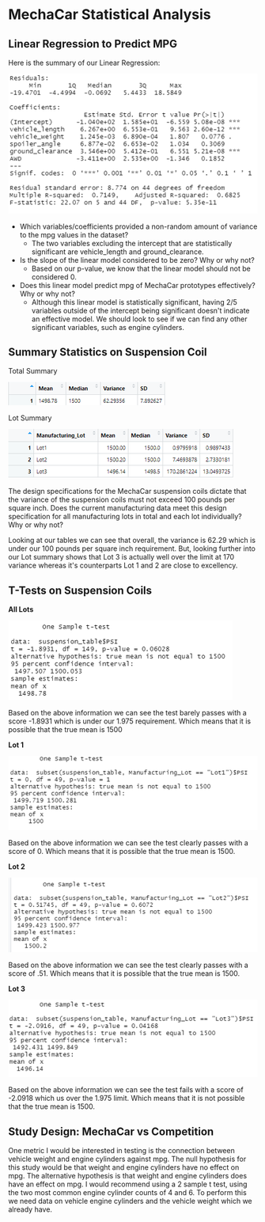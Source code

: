 # MechaCar Statistical Analysis

## Linear Regression to Predict MPG
Here is the summary of our Linear Regression:

![MPG Linear](Photos/mpglinear.png)

* Which variables/coefficients provided a non-random amount of variance to the mpg values in the dataset?
  * The two variables excluding the intercept that are statistically significant are vehicle_length and ground_clearance.
* Is the slope of the linear model considered to be zero? Why or why not?
  * Based on our p-value, we know that the linear model should not be considered 0. 
* Does this linear model predict mpg of MechaCar prototypes effectively? Why or why not?
  * Although this linear model is statistically significant, having 2/5 variables outside of the intercept being significant doesn't indicate an effective model. We should look to see if we can find any other significant variables, such as engine cylinders.

## Summary Statistics on Suspension Coil
Total Summary

![Total Summary](Photos/total_summary.PNG)

Lot Summary

![Lot Summary](Photos/lot_summary.PNG)

The design specifications for the MechaCar suspension coils dictate that the variance of the suspension coils must not exceed 100 pounds per square inch. Does the current manufacturing data meet this design specification for all manufacturing lots in total and each lot individually? Why or why not?

Looking at our tables we can see that overall, the variance is 62.29 which is under our 100 pounds per square inch requirement. But, looking further into our Lot summary shows that Lot 3 is actually well over the limit at 170 variance whereas it's counterparts Lot 1 and 2 are close to excellency. 

## T-Tests on Suspension Coils
**All Lots**

![TTest All](Photos/ttestall.PNG)

Based on the above information we can see the test barely passes with a score -1.8931 which is under our 1.975 requirement. Which means that it is possible that the true mean is 1500

**Lot 1** 

![TTest Lot 1](Photos/ttestlot1.PNG)

Based on the above information we can see the test clearly passes with a score of 0. Which means that it is possible that the true mean is 1500.

**Lot 2** 

![TTest Lot 2](Photos/ttestlot2.PNG)

Based on the above information we can see the test clearly passes with a score of .51. Which means that it is possible that the true mean is 1500.

**Lot 3** 

![TTest Lot 3](Photos/ttestlot3.PNG)

Based on the above information we can see the test fails with a score of -2.0918 which us over the 1.975 limit. Which means that it is not possible that the true mean is 1500.

## Study Design: MechaCar vs Competition
One metric I would be interested in testing is the connection between vehicle weight and engine cylinders against mpg. The null hypothesis for this study would be that weight and engine cylinders have no effect on mpg. The alternative hypothesis is that weight and engine cylinders does have an effect on mpg. I would recommend using a 2 sample t test, using the two most common engine cylinder counts of 4 and 6. To perform this we need data on vehicle engine cylinders and the vehicle weight which we already have.  
